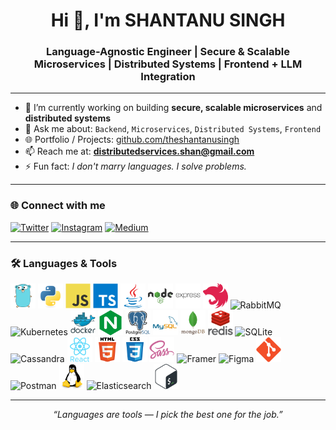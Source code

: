 <h1 align="center">Hi 👋, I'm SHANTANU SINGH</h1>
<h3 align="center">Language-Agnostic Engineer | Secure & Scalable Microservices | Distributed Systems | Frontend + LLM Integration</h3>

---

- 🔭 I’m currently working on building **secure, scalable microservices** and **distributed systems**
- 💬 Ask me about: `Backend`, `Microservices`, `Distributed Systems`, `Frontend`
- 🌐 Portfolio / Projects: [github.com/theshantanusingh](https://github.com/theshantanusingh)
- 📫 Reach me at: **distributedservices.shan@gmail.com**
- ⚡ Fun fact: *I don't marry languages. I solve problems.*

---

### 🌐 Connect with me

<p align="left">
  <a href="https://twitter.com/shantanu_ssingh" target="_blank"><img src="https://raw.githubusercontent.com/rahuldkjain/github-profile-readme-generator/master/src/images/icons/Social/twitter.svg" alt="Twitter" height="30" width="40" /></a>
  <a href="https://instagram.com/shantanu.sapio" target="_blank"><img src="https://raw.githubusercontent.com/rahuldkjain/github-profile-readme-generator/master/src/images/icons/Social/instagram.svg" alt="Instagram" height="30" width="40" /></a>
  <a href="https://medium.com/@shantanusinghshakya25" target="_blank"><img src="https://raw.githubusercontent.com/rahuldkjain/github-profile-readme-generator/master/src/images/icons/Social/medium.svg" alt="Medium" height="30" width="40" /></a>
</p>

---

### 🛠️ Languages & Tools

<p align="left">
  <!-- Core -->
  <img src="https://raw.githubusercontent.com/devicons/devicon/master/icons/go/go-original.svg" alt="Go" width="40" height="40"/> 
  <img src="https://raw.githubusercontent.com/devicons/devicon/master/icons/python/python-original.svg" alt="Python" width="40" height="40"/> 
  <img src="https://raw.githubusercontent.com/devicons/devicon/master/icons/javascript/javascript-original.svg" alt="JavaScript" width="40" height="40"/> 
  <img src="https://raw.githubusercontent.com/devicons/devicon/master/icons/typescript/typescript-original.svg" alt="TypeScript" width="40" height="40"/> 
  <img src="https://raw.githubusercontent.com/devicons/devicon/master/icons/java/java-original.svg" alt="Java" width="40" height="40"/> 

  <!-- Backend & Systems -->
  <img src="https://raw.githubusercontent.com/devicons/devicon/master/icons/nodejs/nodejs-original-wordmark.svg" alt="Node.js" width="40" height="40"/> 
  <img src="https://raw.githubusercontent.com/devicons/devicon/master/icons/express/express-original-wordmark.svg" alt="Express.js" width="40" height="40"/>
  <img src="https://raw.githubusercontent.com/devicons/devicon/master/icons/nestjs/nestjs-plain.svg" alt="NestJS" width="40" height="40"/> 
  <img src="https://www.vectorlogo.zone/logos/rabbitmq/rabbitmq-icon.svg" alt="RabbitMQ" width="40" height="40"/> 
  <img src="https://www.vectorlogo.zone/logos/kubernetes/kubernetes-icon.svg" alt="Kubernetes" width="40" height="40"/> 
  <img src="https://raw.githubusercontent.com/devicons/devicon/master/icons/docker/docker-original-wordmark.svg" alt="Docker" width="40" height="40"/> 
  <img src="https://raw.githubusercontent.com/devicons/devicon/master/icons/nginx/nginx-original.svg" alt="NGINX" width="40" height="40"/> 

  <!-- Databases -->
  <img src="https://raw.githubusercontent.com/devicons/devicon/master/icons/postgresql/postgresql-original-wordmark.svg" alt="PostgreSQL" width="40" height="40"/> 
  <img src="https://raw.githubusercontent.com/devicons/devicon/master/icons/mysql/mysql-original-wordmark.svg" alt="MySQL" width="40" height="40"/> 
  <img src="https://raw.githubusercontent.com/devicons/devicon/master/icons/mongodb/mongodb-original-wordmark.svg" alt="MongoDB" width="40" height="40"/> 
  <img src="https://raw.githubusercontent.com/devicons/devicon/master/icons/redis/redis-original-wordmark.svg" alt="Redis" width="40" height="40"/> 
  <img src="https://www.vectorlogo.zone/logos/sqlite/sqlite-icon.svg" alt="SQLite" width="40" height="40"/> 
  <img src="https://www.vectorlogo.zone/logos/apache_cassandra/apache_cassandra-icon.svg" alt="Cassandra" width="40" height="40"/> 

  <!-- Frontend -->
  <img src="https://raw.githubusercontent.com/devicons/devicon/master/icons/react/react-original-wordmark.svg" alt="React" width="40" height="40"/> 
  <img src="https://raw.githubusercontent.com/devicons/devicon/master/icons/html5/html5-original-wordmark.svg" alt="HTML" width="40" height="40"/> 
  <img src="https://raw.githubusercontent.com/devicons/devicon/master/icons/css3/css3-original-wordmark.svg" alt="CSS" width="40" height="40"/> 
  <img src="https://raw.githubusercontent.com/devicons/devicon/master/icons/sass/sass-original.svg" alt="SASS" width="40" height="40"/>
  <img src="https://www.vectorlogo.zone/logos/framer/framer-icon.svg" alt="Framer" width="40" height="40"/>
  <img src="https://www.vectorlogo.zone/logos/figma/figma-icon.svg" alt="Figma" width="40" height="40"/>

  <!-- DevOps / Tools -->
  <img src="https://raw.githubusercontent.com/devicons/devicon/master/icons/git/git-original.svg" alt="Git" width="40" height="40"/> 
  <img src="https://www.vectorlogo.zone/logos/getpostman/getpostman-icon.svg" alt="Postman" width="40" height="40"/> 
  <img src="https://raw.githubusercontent.com/devicons/devicon/master/icons/linux/linux-original.svg" alt="Linux" width="40" height="40"/> 
  <img src="https://www.vectorlogo.zone/logos/elastic/elastic-icon.svg" alt="Elasticsearch" width="40" height="40"/>
  <img src="https://raw.githubusercontent.com/devicons/devicon/master/icons/bash/bash-original.svg" alt="Bash" width="40" height="40"/> 
</p>

---

<p align="center">
  <em>“Languages are tools — I pick the best one for the job.”</em>
</p>
